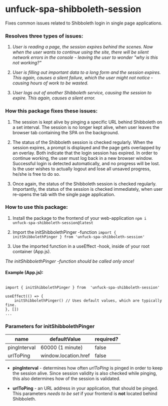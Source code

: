 # unfuck-spa-shibboleth-session

Fixes common issues related to Shibboleth login in single page applications.

### Resolves three types of issues:

1. _User is reading a page, the session expires behind the scenes. Now when the user wants to continue using the site, there will be silent network errors in the console - leaving the user to wonder "why is this not working?"_

2. _User is filling out important data to a long form and the session expires. This again, causes a silent failure, which the user might not notice - causing hours of work to be wasted._

3. _User logs out of another Shibboleth service, causing the session to expire. This again, causes a silent error._

### How this package fixes these issues:

1. The session is kept alive by pinging a specific URL behind Shibboleth on a set interval. The session is no longer kept alive, when user leaves the browser tab containing the SPA on the background.

2. The status of the Shibboleth session is checked regularly. When the session expires, a prompt is displayed and the page gets overlapped by an overlay. Both indicate that the login session has expired. In order to continue working, the user must log back in a new browser window. Successful login is detected automatically, and no progress will be lost. Is the user wishes to actually logout and lose all unsaved progress, he/she is free to do so.

3. Once again, the status of the Shibboleth session is checked regularly. Importantly, the status of the session is checked immediately, when user re-opens the tab with the single page application.

### How to use this package:

1. Install the package to the frontend of your web-application `npm i unfuck-spa-shibboleth-session@latest`

2. Import the initShibbolethPinger -function `import { initShibbolethPinger } from 'unfuck-spa-shibboleth-session'`

3. Use the imported function in a useEffect -hook, inside of your root container (App.js).

_The initShibbolethPinger -function should be called only once!_

#### Example (App.js):

```

import { initShibbolethPinger } from  'unfuck-spa-shibboleth-session'

useEffect(() => {
    initShibbolethPinger() // Uses default values, which are typically fine.
}, [])
...
```

### Parameters for initShibbolethPinger

| name         | defaultValue         | required? |
| ------------ | -------------------- | --------- |
| pingInterval | 60000 (1 minute)     | false     |
| urlToPing    | window.location.href | false     |

- **pingInterval** - determines how often _urlToPing_ is pinged in order to keep the session alive. Since session validity is also checked while pinging, this also determines how of the session is validated.

- **urlToPing** - an URL address in your application, that should be pinged. This parameters _needs to be set_ if your frontend is **not** located behind Shibboleth.
